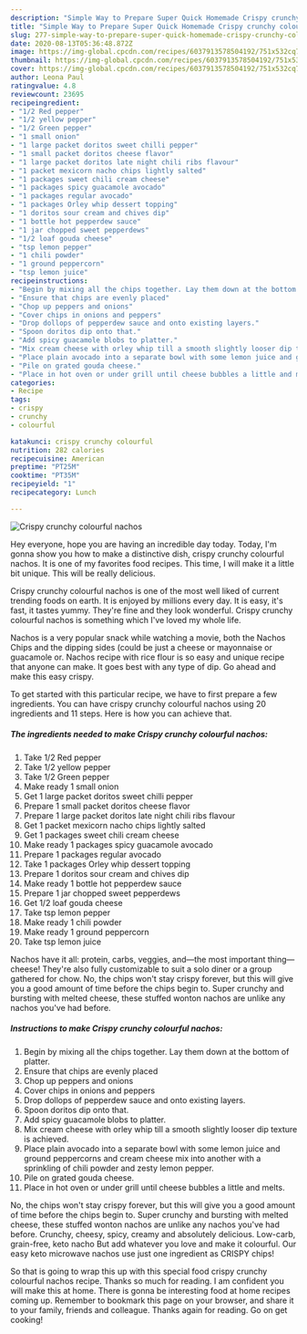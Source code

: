 ```yaml
---
description: "Simple Way to Prepare Super Quick Homemade Crispy crunchy colourful nachos"
title: "Simple Way to Prepare Super Quick Homemade Crispy crunchy colourful nachos"
slug: 277-simple-way-to-prepare-super-quick-homemade-crispy-crunchy-colourful-nachos
date: 2020-08-13T05:36:48.872Z
image: https://img-global.cpcdn.com/recipes/6037913578504192/751x532cq70/crispy-crunchy-colourful-nachos-recipe-main-photo.jpg
thumbnail: https://img-global.cpcdn.com/recipes/6037913578504192/751x532cq70/crispy-crunchy-colourful-nachos-recipe-main-photo.jpg
cover: https://img-global.cpcdn.com/recipes/6037913578504192/751x532cq70/crispy-crunchy-colourful-nachos-recipe-main-photo.jpg
author: Leona Paul
ratingvalue: 4.8
reviewcount: 23695
recipeingredient:
- "1/2 Red pepper"
- "1/2 yellow pepper"
- "1/2 Green pepper"
- "1 small onion"
- "1 large packet doritos sweet chilli pepper"
- "1 small packet doritos cheese flavor"
- "1 large packet doritos late night chili ribs flavour"
- "1 packet mexicorn nacho chips lightly salted"
- "1 packages sweet chili cream cheese"
- "1 packages spicy guacamole avocado"
- "1 packages regular avocado"
- "1 packages Orley whip dessert topping"
- "1 doritos sour cream and chives dip"
- "1 bottle hot pepperdew sauce"
- "1 jar chopped sweet pepperdews"
- "1/2 loaf gouda cheese"
- "tsp lemon pepper"
- "1 chili powder"
- "1 ground peppercorn"
- "tsp lemon juice"
recipeinstructions:
- "Begin by mixing all the chips together. Lay them down at the bottom of platter."
- "Ensure that chips are evenly placed"
- "Chop up peppers and onions"
- "Cover chips in onions and peppers"
- "Drop dollops of pepperdew sauce and onto existing layers."
- "Spoon doritos dip onto that."
- "Add spicy guacamole blobs to platter."
- "Mix cream cheese with orley whip till a smooth slightly looser dip texture is achieved."
- "Place plain avocado into a separate bowl with some lemon juice and ground peppercorns and cream cheese mix into another with a sprinkling of chili powder and zesty lemon pepper."
- "Pile on grated gouda cheese."
- "Place in hot oven or under grill until cheese bubbles a little and melts."
categories:
- Recipe
tags:
- crispy
- crunchy
- colourful

katakunci: crispy crunchy colourful 
nutrition: 282 calories
recipecuisine: American
preptime: "PT25M"
cooktime: "PT35M"
recipeyield: "1"
recipecategory: Lunch

---
```



![Crispy crunchy colourful nachos](https://img-global.cpcdn.com/recipes/6037913578504192/751x532cq70/crispy-crunchy-colourful-nachos-recipe-main-photo.jpg)

Hey everyone, hope you are having an incredible day today. Today, I'm gonna show you how to make a distinctive dish, crispy crunchy colourful nachos. It is one of my favorites food recipes. This time, I will make it a little bit unique. This will be really delicious.

Crispy crunchy colourful nachos is one of the most well liked of current trending foods on earth. It is enjoyed by millions every day. It is easy, it's fast, it tastes yummy. They're fine and they look wonderful. Crispy crunchy colourful nachos is something which I've loved my whole life.

Nachos is a very popular snack while watching a movie, both the Nachos Chips and the dipping sides (could be just a cheese or mayonnaise or guacamole or. Nachos recipe with rice flour is so easy and unique recipe that anyone can make. It goes best with any type of dip. Go ahead and make this easy crispy.


To get started with this particular recipe, we have to first prepare a few ingredients. You can have crispy crunchy colourful nachos using 20 ingredients and 11 steps. Here is how you can achieve that.

<!--inarticleads1-->

##### The ingredients needed to make Crispy crunchy colourful nachos:

1. Take 1/2 Red pepper
1. Take 1/2 yellow pepper
1. Take 1/2 Green pepper
1. Make ready 1 small onion
1. Get 1 large packet doritos sweet chilli pepper
1. Prepare 1 small packet doritos cheese flavor
1. Prepare 1 large packet doritos late night chili ribs flavour
1. Get 1 packet mexicorn nacho chips lightly salted
1. Get 1 packages sweet chili cream cheese
1. Make ready 1 packages spicy guacamole avocado
1. Prepare 1 packages regular avocado
1. Take 1 packages Orley whip dessert topping
1. Prepare 1 doritos sour cream and chives dip
1. Make ready 1 bottle hot pepperdew sauce
1. Prepare 1 jar chopped sweet pepperdews
1. Get 1/2 loaf gouda cheese
1. Take tsp lemon pepper
1. Make ready 1 chili powder
1. Make ready 1 ground peppercorn
1. Take tsp lemon juice


Nachos have it all: protein, carbs, veggies, and—the most important thing—cheese! They&#39;re also fully customizable to suit a solo diner or a group gathered for chow. No, the chips won&#39;t stay crispy forever, but this will give you a good amount of time before the chips begin to. Super crunchy and bursting with melted cheese, these stuffed wonton nachos are unlike any nachos you&#39;ve had before. 

<!--inarticleads2-->

##### Instructions to make Crispy crunchy colourful nachos:

1. Begin by mixing all the chips together. Lay them down at the bottom of platter.
1. Ensure that chips are evenly placed
1. Chop up peppers and onions
1. Cover chips in onions and peppers
1. Drop dollops of pepperdew sauce and onto existing layers.
1. Spoon doritos dip onto that.
1. Add spicy guacamole blobs to platter.
1. Mix cream cheese with orley whip till a smooth slightly looser dip texture is achieved.
1. Place plain avocado into a separate bowl with some lemon juice and ground peppercorns and cream cheese mix into another with a sprinkling of chili powder and zesty lemon pepper.
1. Pile on grated gouda cheese.
1. Place in hot oven or under grill until cheese bubbles a little and melts.


No, the chips won&#39;t stay crispy forever, but this will give you a good amount of time before the chips begin to. Super crunchy and bursting with melted cheese, these stuffed wonton nachos are unlike any nachos you&#39;ve had before. Crunchy, cheesy, spicy, creamy and absolutely delicious. Low-carb, grain-free, keto nacho But add whatever you love and make it colourful. Our easy keto microwave nachos use just one ingredient as CRISPY chips! 

So that is going to wrap this up with this special food crispy crunchy colourful nachos recipe. Thanks so much for reading. I am confident you will make this at home. There is gonna be interesting food at home recipes coming up. Remember to bookmark this page on your browser, and share it to your family, friends and colleague. Thanks again for reading. Go on get cooking!
